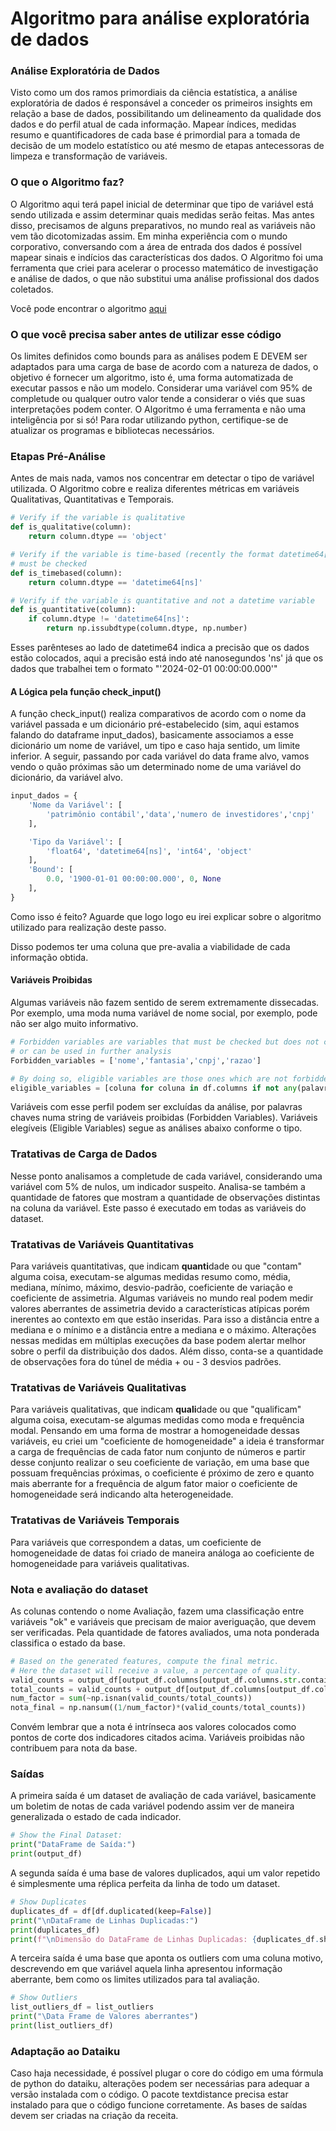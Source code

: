 # Algoritmo para análise exploratória de dados

### Análise Exploratória de Dados

Visto como um dos ramos primordiais da ciência estatística, a análise exploratória de dados é responsável a conceder os primeiros insights em relação a base de dados, possibilitando um delineamento da qualidade dos dados e do perfil atual de cada informação. Mapear índices, medidas resumo e quantificadores de cada base é primordial para a tomada de decisão de um modelo estatístico ou até mesmo de etapas antecessoras de limpeza e transformação de variáveis. 

### O que o Algoritmo faz?

O Algoritmo aqui terá papel inicial de determinar que tipo de variável está sendo utilizada e assim determinar quais medidas serão feitas. Mas antes disso, precisamos de alguns preparativos, no mundo real as variáveis não vem tão dicotomizadas assim. Em minha experiência com o mundo corporativo, conversando com a área de entrada dos dados é possível mapear sinais e indícios das características dos dados. O Algoritmo foi uma ferramenta que criei para acelerar o processo matemático de investigação e análise de dados, o que não substitui uma análise profissional dos dados coletados. 

Você pode encontrar o algoritmo [aqui](https://github.com/jose-de-oliveira/algoritmo_AED/blob/main/dataquality%201.4.py)

### O que você precisa saber antes de utilizar esse código

Os limites definidos como bounds para as análises podem E DEVEM ser adaptados para uma carga de base de acordo com a natureza de dados, o objetivo é fornecer um algoritmo, isto é, uma forma automatizada de executar passos e não um modelo. Considerar uma variável com 95% de completude ou qualquer outro valor tende a considerar o viés que suas interpretações podem conter. O Algoritmo é uma ferramenta e não uma inteligência por si só! Para rodar utilizando python, certifique-se de atualizar os programas e bibliotecas necessários.

### Etapas Pré-Análise

Antes de mais nada, vamos nos concentrar em detectar o tipo de variável utilizada. O Algoritmo cobre e realiza diferentes métricas em variáveis Qualitativas, Quantitativas e Temporais.

```python
# Verify if the variable is qualitative
def is_qualitative(column):
    return column.dtype == 'object'

# Verify if the variable is time-based (recently the format datetime64[ns] has changed to datetime64[ns])
# must be checked
def is_timebased(column):
    return column.dtype == 'datetime64[ns]'

# Verify if the variable is quantitative and not a datetime variable
def is_quantitative(column):
    if column.dtype != 'datetime64[ns]':
        return np.issubdtype(column.dtype, np.number) 
```

Esses parênteses ao lado de datetime64 indica a precisão que os dados estão colocados, aqui a precisão está indo até nanosegundos 'ns' já que os dados que trabalhei tem o formato "'2024-02-01 00:00:00.000'"

#### A Lógica pela função check_input()

A função check_input() realiza comparativos de acordo com o nome da variável passada e um dicionário pré-estabelecido (sim, aqui estamos falando do dataframe input_dados), basicamente associamos a esse dicionário um nome de variável, um tipo e caso haja sentido, um limite inferior. A seguir, passando por cada variável do data frame alvo, vamos vendo o quão próximas são um determinado nome de uma variável do dicionário, da variável alvo.

```python
input_dados = {
    'Nome da Variável': [
        'patrimônio contábil','data','numero de investidores','cnpj'
    ],

    'Tipo da Variável': [
        'float64', 'datetime64[ns]', 'int64', 'object'
    ],
    'Bound': [
        0.0, '1900-01-01 00:00:00.000', 0, None
    ],
}
```

Como isso é feito? Aguarde que logo logo eu irei explicar sobre o algoritmo utilizado para realização deste passo.

Disso podemos ter uma coluna que pre-avalia a viabilidade de cada informação obtida. 

#### Variáveis Proibidas

Algumas variáveis não fazem sentido de serem extremamente dissecadas. Por exemplo, uma moda numa variável de nome social, por exemplo, pode não ser algo muito informativo. 

```python
# Forbidden variables are variables that must be checked but does not contribute for the dataset evaluation
# or can be used in further analysis
Forbidden_variables = ['nome','fantasia','cnpj','razao']

# By doing so, eligible variables are those ones which are not forbidden =)
eligible_variables = [coluna for coluna in df.columns if not any(palavra in coluna for palavra in Forbidden_variables)]
```

Variáveis com esse perfil podem ser excluídas da análise, por palavras chaves numa string de variáveis proibidas (Forbidden Variables). Variáveis elegíveis (Eligible Variables) segue as análises abaixo conforme o tipo.

### Tratativas de Carga de Dados

Nesse ponto analisamos a completude de cada variável, considerando uma variável com 5% de nulos, um indicador suspeito. Analisa-se também a quantidade de fatores que mostram a quantidade de observações distintas na coluna da variável. Este passo é executado em todas as variáveis do dataset.

### Tratativas de Variáveis Quantitativas

Para variáveis quantitativas, que indicam **quanti**dade ou que "contam" alguma coisa, executam-se algumas medidas resumo como, média, mediana, mínimo, máximo, desvio-padrão, coeficiente de variação e coeficiente de assimetria. Algumas variáveis no mundo real podem medir valores aberrantes de assimetria devido a características atípicas porém inerentes ao contexto em que estão inseridas. Para isso a distância entre a mediana e o mínimo e a distância entre a mediana e o máximo. Alterações nessas medidas em múltiplas execuções da base podem alertar melhor sobre o perfil da distribuição dos dados. Além disso, conta-se a quantidade de observações fora do túnel de média + ou - 3 desvios padrões. 

### Tratativas de Variáveis Qualitativas

Para variáveis qualitativas, que indicam **quali**dade ou que "qualificam" alguma coisa, executam-se algumas medidas como moda e frequência modal. Pensando em uma forma de mostrar a homogeneidade dessas variáveis, eu criei um "coeficiente de homogeneidade" a ideia é transformar a carga de frequências  de cada fator num conjunto de números e partir desse conjunto realizar o seu coeficiente de variação, em uma base que possuam frequências próximas, o coeficiente é próximo de zero e quanto mais aberrante for a frequência de algum fator maior o coeficiente de homogeneidade será indicando alta heterogeneidade.

### Tratativas de Variáveis Temporais

Para variáveis que correspondem a datas, um coeficiente de homogeneidade de datas foi criado de maneira análoga ao coeficiente de homogeneidade para variáveis qualitativas.

### Nota e avaliação do dataset

As colunas contendo o nome Avaliação, fazem uma classificação entre variáveis "ok" e variáveis que precisam de maior averiguação, que devem ser verificadas. Pela quantidade de fatores avaliados, uma nota ponderada classifica o estado da base. 

```python
# Based on the generated features, compute the final metric.
# Here the dataset will receive a value, a percentage of quality.
valid_counts = output_df[output_df.columns[output_df.columns.str.contains('Avaliação')]].apply(lambda x: x.value_counts().get('Ok', 0))
total_counts = valid_counts + output_df[output_df.columns[output_df.columns.str.contains('Avaliação')]].apply(lambda x: x.value_counts().get('Verificar', 0))
num_factor = sum(~np.isnan(valid_counts/total_counts))
nota_final = np.nansum((1/num_factor)*(valid_counts/total_counts))
```

Convém lembrar que a nota é intrínseca aos valores colocados como pontos de corte dos indicadores citados acima. Variáveis proibidas não contribuem para nota da base.

### Saídas

A primeira saída é um dataset de avaliação de cada variável, basicamente um boletim de notas de cada variável podendo assim ver de maneira generalizada o estado de cada indicador.

```python
# Show the Final Dataset:
print("DataFrame de Saída:")
print(output_df)
```

A segunda saída é uma base de valores duplicados, aqui um valor repetido é simplesmente uma réplica perfeita da linha de todo um dataset.

```python
# Show Duplicates
duplicates_df = df[df.duplicated(keep=False)]
print("\nDataFrame de Linhas Duplicadas:")
print(duplicates_df)
print(f"\nDimensão do DataFrame de Linhas Duplicadas: {duplicates_df.shape[0]} linhas x {duplicates_df.shape[1]} colunas")
```

A terceira saída é uma base que aponta os outliers com uma coluna motivo, descrevendo em que variável aquela linha apresentou informação aberrante, bem como os limites utilizados para tal avaliação.

```python
# Show Outliers
list_outliers_df = list_outliers
print("\Data Frame de Valores aberrantes")
print(list_outliers_df)
```

### Adaptação ao Dataiku

Caso haja necessidade, é possível plugar o core do código em uma fórmula de python do dataiku, alterações podem ser necessárias para adequar a versão instalada com o código. O pacote textdistance precisa estar instalado para que o código funcione corretamente. As bases de saídas devem ser criadas na criação da receita.

